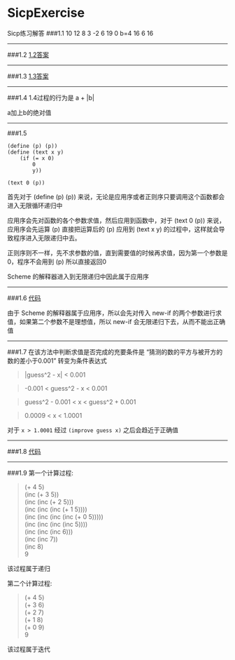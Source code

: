 # SicpExercise
Sicp练习解答
###1.1
10  12  8  3  -2  6  19  0  b=4  16  6  16
***
###1.2
[1.2答案](https://github.com/zyfoolboy/SicpExercise/blob/master/1-2.scm)
***
###1.3
[1.3答案](https://github.com/zyfoolboy/SicpExercise/blob/master/1-3.scm)
***
###1.4
1.4过程的行为是  a + |b| 

a加上b的绝对值
***
###1.5
```
(define (p) (p))
(define (text x y)
	(if (= x 0)
	    0
	    y))

(text 0 (p))
```

首先对于 (define (p) (p)) 来说，无论是应用序或者正则序只要调用这个函数都会进入无限循环递归中

应用序会先对函数的各个参数求值，然后应用到函数中，对于 (text 0 (p)) 来说，应用序会先运算 (p) 直接把运算后的 (p) 应用到 (text x y) 的过程中，这样就会导致程序进入无限递归中去。

正则序则不一样，先不求参数的值，直到需要值的时候再求值，因为第一个参数是0，程序不会用到 (p) 所以直接返回0

Scheme 的解释器进入到无限递归中因此属于应用序
***
###1.6
[代码](https://github.com/zyfoolboy/SicpExercise/blob/master/1-6.scm)

由于 Scheme 的解释器属于应用序，所以会先对传入 new-if 的两个参数进行求值，如果第二个参数不是理想值，所以 new-if 会无限递归下去，从而不能出正确值
***
###1.7
在该方法中判断求值是否完成的充要条件是 “猜测的数的平方与被开方的数的差小于0.001” 转变为条件表达式

>|guess^2 - x| < 0.001

>-0.001 < guess^2 - x < 0.001

>guess^2 - 0.001 < x < guess^2 + 0.001

>0.0009 < x < 1.0001

对于 `x > 1.0001` 经过 `(improve guess x)` 之后会趋近于正确值 
***
###1.8
[代码](https://github.com/zyfoolboy/SicpExercise/blob/master/1-8.scm)
***
###1.9
第一个计算过程:
>(+ 4 5)<br/>
(inc (+ 3 5))<br/>
(inc (inc (+ 2 5)))<br/>
(inc (inc (inc (+ 1 5))))<br/>
(inc (inc (inc (inc (+ 0 5)))))<br/>
(inc (inc (inc (inc 5))))<br/>
(inc (inc (inc 6)))<br/>
(inc (inc 7))<br/>
(inc 8)<br/>
9

该过程属于递归

第二个计算过程:
>(+ 4 5)<br/>
(+ 3 6)<br/>
(+ 2 7)<br/>
(+ 1 8)<br/>
(+ 0 9)<br/>
9

该过程属于迭代
